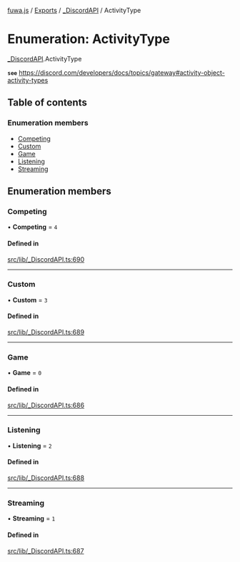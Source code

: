 [fuwa.js](../README.md) / [Exports](../modules.md) / [_DiscordAPI](../modules/_DiscordAPI.md) / ActivityType

# Enumeration: ActivityType

[_DiscordAPI](../modules/_DiscordAPI.md).ActivityType

**`see`** https://discord.com/developers/docs/topics/gateway#activity-object-activity-types

## Table of contents

### Enumeration members

- [Competing](_DiscordAPI.ActivityType.md#competing)
- [Custom](_DiscordAPI.ActivityType.md#custom)
- [Game](_DiscordAPI.ActivityType.md#game)
- [Listening](_DiscordAPI.ActivityType.md#listening)
- [Streaming](_DiscordAPI.ActivityType.md#streaming)

## Enumeration members

### Competing

• **Competing** = `4`

#### Defined in

[src/lib/_DiscordAPI.ts:690](https://github.com/Fuwajs/Fuwa.js/blob/6865cb6/src/lib/_DiscordAPI.ts#L690)

___

### Custom

• **Custom** = `3`

#### Defined in

[src/lib/_DiscordAPI.ts:689](https://github.com/Fuwajs/Fuwa.js/blob/6865cb6/src/lib/_DiscordAPI.ts#L689)

___

### Game

• **Game** = `0`

#### Defined in

[src/lib/_DiscordAPI.ts:686](https://github.com/Fuwajs/Fuwa.js/blob/6865cb6/src/lib/_DiscordAPI.ts#L686)

___

### Listening

• **Listening** = `2`

#### Defined in

[src/lib/_DiscordAPI.ts:688](https://github.com/Fuwajs/Fuwa.js/blob/6865cb6/src/lib/_DiscordAPI.ts#L688)

___

### Streaming

• **Streaming** = `1`

#### Defined in

[src/lib/_DiscordAPI.ts:687](https://github.com/Fuwajs/Fuwa.js/blob/6865cb6/src/lib/_DiscordAPI.ts#L687)
